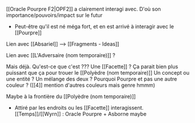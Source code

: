 [[Oracle Pourpre F2|OPF2]] a clairement interagi avec. D'où son importance/pouvoirs/impact sur le futur 
- Peut-être qu'il est né méga fort, et en est arrivé à interagir avec le [[Pourpre]]

Lien avec [[Absariel]] --> [[Fragments - Ideas]]


Lien avec [[L'Adversaire (nom temporaire)]] ?


Mais déjà. Qu'est-ce que c'est ???
Une [[Facette]] ? Ça parait bien plus puissant que ça pour trouer le [[Polyèdre (nom temporaire)]]
Un concept ou une entité ? Un mélange des deux ?
Pourquoi Pourpre et pas une autre couleur ? ([[4]] mention d'autres couleurs mais genre hmmm)

Maybe à la frontière du [[Polyèdre (nom temporaire)]]
- Attiré par les endroits ou les [[Facette]] interagissent. [[Temps]]/[[Wyrn]] : Oracle Pourpre + Asborne maybe